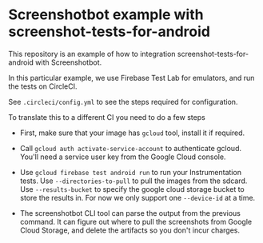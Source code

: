 
# Screenshotbot example with screenshot-tests-for-android

This repository is an example of how to integration
screenshot-tests-for-android with Screenshotbot.

In this particular example, we use Firebase Test Lab for emulators,
and run the tests on CircleCI.

See `.circleci/config.yml` to see the steps required for
configuration.

To translate this to a different CI you need to do a few steps

* First, make sure that your image has `gcloud` tool, install it if
  required.

* Call `gcloud auth activate-service-account` to authenticate
  gcloud. You'll need a service user key from the Google Cloud
  console.

* Use `gcloud firebase test android run` to run your Instrumentation
  tests. Use `--directories-to-pull` to pull the images from the
  sdcard. Use `--results-bucket` to specify the google cloud storage
  bucket to store the results in. For now we only support one
  `--device-id` at a time.

* The screenshotbot CLI tool can parse the output from the previous
  command. It can figure out where to pull the screenshots from Google
  Cloud Storage, and delete the artifacts so you don't incur charges.
